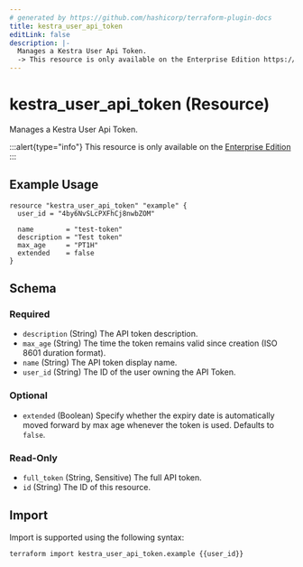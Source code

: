```yaml
---
# generated by https://github.com/hashicorp/terraform-plugin-docs
title: kestra_user_api_token
editLink: false
description: |-
  Manages a Kestra User Api Token.
  -> This resource is only available on the Enterprise Edition https://kestra.io/enterprise
---
```


# kestra_user_api_token (Resource)

Manages a Kestra User Api Token.

:::alert{type="info"}
This resource is only available on the [Enterprise Edition](https://kestra.io/enterprise)
:::

## Example Usage

```hcl
resource "kestra_user_api_token" "example" {
  user_id = "4by6NvSLcPXFhCj8nwbZOM"

  name        = "test-token"
  description = "Test token"
  max_age     = "PT1H"
  extended    = false
}
```

<!-- schema generated by tfplugindocs -->
## Schema

### Required

- `description` (String) The API token description.
- `max_age` (String) The time the token remains valid since creation (ISO 8601 duration format).
- `name` (String) The API token display name.
- `user_id` (String) The ID of the user owning the API Token.

### Optional

- `extended` (Boolean) Specify whether the expiry date is automatically moved forward by max age whenever the token is used. Defaults to `false`.

### Read-Only

- `full_token` (String, Sensitive) The full API token.
- `id` (String) The ID of this resource.

## Import

Import is supported using the following syntax:

```shell
terraform import kestra_user_api_token.example {{user_id}}
```

